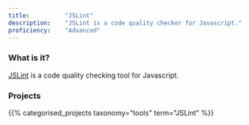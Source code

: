 ```yaml
---
title: 			"JSLint"
description: 	"JSLint is a code quality checker for Javascript."
proficiency:	"Advanced"
---
```


### What is it?
[JSLint](http://www.jslint.com/) is a code quality checking tool for Javascript.

### Projects
{{% categorised_projects taxonomy="tools" term="JSLint" %}}